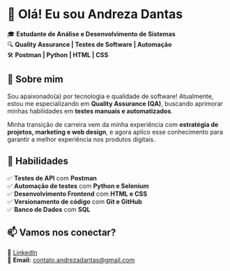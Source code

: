 # 🌟 Olá! Eu sou Andreza Dantas  

🎓 **Estudante de Análise e Desenvolvimento de Sistemas**  
🔍 **Quality Assurance | Testes de Software | Automação**  
🛠 **Postman | Python | HTML | CSS**  

## 📌 Sobre mim  

Sou apaixonado(a) por tecnologia e qualidade de software! Atualmente, estou me especializando em **Quality Assurance (QA)**, buscando aprimorar minhas habilidades em **testes manuais e automatizados**.  

Minha transição de carreira vem da minha experiência com **estratégia de projetos, marketing e web design**, e agora aplico esse conhecimento para garantir a melhor experiência nos produtos digitais.  

## 🚀 Habilidades  

✅ **Testes de API** com **Postman**  
✅ **Automação de testes** com **Python e Selenium**  
✅ **Desenvolvimento Frontend** com **HTML e CSS**  
✅ **Versionamento de código** com **Git e GitHub**  
✅ **Banco de Dados** com **SQL**  

## 📫 Vamos nos conectar?  

🔗 [LinkedIn](https://www.linkedin.com/in/andrezasdantas)  
📧 **Email:** contato.andrezadantas@gmail.com 

